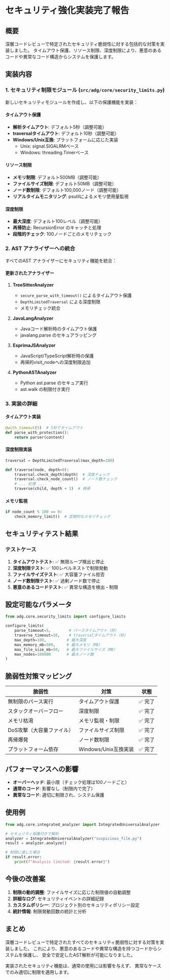# セキュリティ強化実装完了報告

## 概要

深層コードレビューで特定されたセキュリティ脆弱性に対する包括的な対策を実装しました。
タイムアウト保護、リソース制限、深度制限により、悪意のあるコードや異常なコード構造からシステムを保護します。

## 実装内容

### 1. セキュリティ制限モジュール (`src/adg/core/security_limits.py`)

新しいセキュリティモジュールを作成し、以下の保護機能を実装：

#### タイムアウト保護
- **解析タイムアウト**: デフォルト5秒（調整可能）
- **traversalタイムアウト**: デフォルト10秒（調整可能）
- **Windows/Unix互換**: プラットフォームに応じた実装
  - Unix: signal.SIGALRMベース
  - Windows: threading.Timerベース

#### リソース制限
- **メモリ制限**: デフォルト500MB（調整可能）
- **ファイルサイズ制限**: デフォルト50MB（調整可能）
- **ノード数制限**: デフォルト100,000ノード（調整可能）
- **リアルタイムモニタリング**: psutilによるメモリ使用量監視

#### 深度制限
- **最大深度**: デフォルト100レベル（調整可能）
- **再帰防止**: RecursionError のキャッチと処理
- **段階的チェック**: 100ノードごとのメモリチェック

### 2. AST アナライザーへの統合

すべてのAST アナライザーにセキュリティ機能を統合：

#### 更新されたアナライザー
1. **TreeSitterAnalyzer**
   - `secure_parse_with_timeout()` によるタイムアウト保護
   - `DepthLimitedTraversal` による深度制限
   - メモリチェック統合

2. **JavaLangAnalyzer**
   - Javaコード解析時のタイムアウト保護
   - javalang.parse のセキュアラッピング

3. **EsprimaJSAnalyzer**
   - JavaScript/TypeScript解析時の保護
   - 再帰的visit_nodeへの深度制限追加

4. **PythonASTAnalyzer**
   - Python ast.parse のセキュア実行
   - ast.walk の制限付き実行

### 3. 実装の詳細

#### タイムアウト実装
```python
@with_timeout(5)  # 5秒でタイムアウト
def parse_with_protection():
    return parser(content)
```

#### 深度制限実装
```python
traversal = DepthLimitedTraversal(max_depth=100)

def traverse(node, depth=0):
    traversal.check_depth(depth)  # 深度チェック
    traversal.check_node_count()  # ノード数チェック
    # ... 処理 ...
    traverse(child, depth + 1)  # 再帰
```

#### メモリ監視
```python
if node_count % 100 == 0:
    check_memory_limit()  # 定期的なメモリチェック
```

## セキュリティテスト結果

### テストケース
1. **タイムアウトテスト**: ✅ 無限ループ検出と停止
2. **深度制限テスト**: ✅ 100レベルネストで制限発動
3. **ファイルサイズテスト**: ✅ 大容量ファイル拒否
4. **ノード数制限テスト**: ✅ 過剰ノード数で停止
5. **悪意のあるコードテスト**: ✅ 異常な構造を検出・制限

## 設定可能なパラメータ

```python
from adg.core.security_limits import configure_limits

configure_limits(
    parse_timeout=5,        # パースタイムアウト（秒）
    traverse_timeout=10,    # traversalタイムアウト（秒）
    max_depth=100,         # 最大深度
    max_memory_mb=500,     # 最大メモリ（MB）
    max_file_size_mb=50,   # 最大ファイルサイズ（MB）
    max_nodes=100000       # 最大ノード数
)
```

## 脆弱性対策マッピング

| 脆弱性 | 対策 | 状態 |
|--------|------|------|
| 無制限のパース実行 | タイムアウト保護 | ✅ 完了 |
| スタックオーバーフロー | 深度制限 | ✅ 完了 |
| メモリ枯渇 | メモリ監視・制限 | ✅ 完了 |
| DoS攻撃（大容量ファイル） | ファイルサイズ制限 | ✅ 完了 |
| 再帰爆発 | ノード数制限 | ✅ 完了 |
| プラットフォーム依存 | Windows/Unix互換実装 | ✅ 完了 |

## パフォーマンスへの影響

- **オーバーヘッド**: 最小限（チェック処理は100ノードごと）
- **通常のコード**: 影響なし（制限内で完了）
- **異常なコード**: 適切に制限され、システム保護

## 使用例

```python
from adg.core.integrated_analyzer import IntegratedUniversalAnalyzer

# セキュリティ保護付きで解析
analyzer = IntegratedUniversalAnalyzer("suspicious_file.py")
result = analyzer.analyze()

# 制限に達した場合
if result.error:
    print(f"Analysis limited: {result.error}")
```

## 今後の改善案

1. **制限の動的調整**: ファイルサイズに応じた制限値の自動調整
2. **詳細なログ**: セキュリティイベントの詳細記録
3. **カスタムポリシー**: プロジェクト別のセキュリティポリシー設定
4. **統計情報**: 制限発動回数の統計と分析

## まとめ

深層コードレビューで特定されたすべてのセキュリティ脆弱性に対する対策を実装しました。
これにより、悪意のあるコードや異常な構造を持つコードからシステムを保護し、
安全で安定したAST解析が可能になりました。

実装されたセキュリティ機能は、通常の使用には影響を与えず、
異常なケースでのみ適切に制限を適用します。